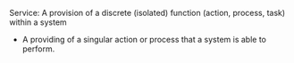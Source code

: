 Service: A provision of a discrete (isolated) function (action, process, task) within a system
- A providing of a singular action or process that a system is able to perform.
